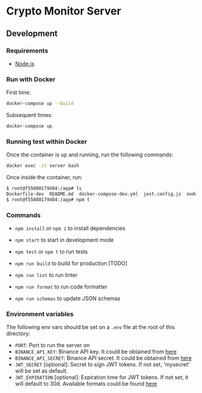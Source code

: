 # Crypto Monitor Server

## Development

### Requirements

- [Node.js](https://nodejs.org/en/)

### Run with Docker

First time:

```bash
docker-compose up --build
```

Subsequent times:

```bash
docker-compose up
```

### Running test within Docker

Once the container is up and running, run the following commands:

```bash
docker exec -it server bash
```

Once inside the container, run:

```bash
$ root@f55080179d84:/app# ls
Dockerfile-dev  README.md  docker-compose-dev.yml  jest.config.js  node_modules  nodemon.json  package-lock.json  package.json  src  tests  tsconfig.json
$ root@f55080179d84:/app# npm t
```

### Commands

- `npm install` or `npm i` to install dependencies
- `npm start` to start in development mode
- `npm test` or `npm t` to run tests

- `npm run build` to build for production [TODO]
- `npm run lint` to run linter
- `npm run format` to run code formatter

- `npm run schemas` to update JSON schemas


### Environment variables

The following env vars should be set on a `.env` file at the root of this directory:

- `PORT`: Port to run the server on
- `BINANCE_API_KEY`: Binance API key. It could be obtained from [here](https://www.binance.com/en/my/settings/api-management)
- `BINANCE_API_SECRET`: Binance API secret. It could be obtained from [here](https://www.binance.com/en/my/settings/api-management)
- `JWT_SECRET` [optional]: Secret to sign JWT tokens. If not set, 'mysecret' will be set as default.
- `JWT_EXPIRATION` [optional]: Expiration time for JWT tokens. If not set, it will default to 30d. Available formats could be found [here](ea5c52512b5d)


